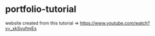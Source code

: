 # portfolio-tutorial
website created from this tutorial => https://www.youtube.com/watch?v=_xkSvufmjEs
